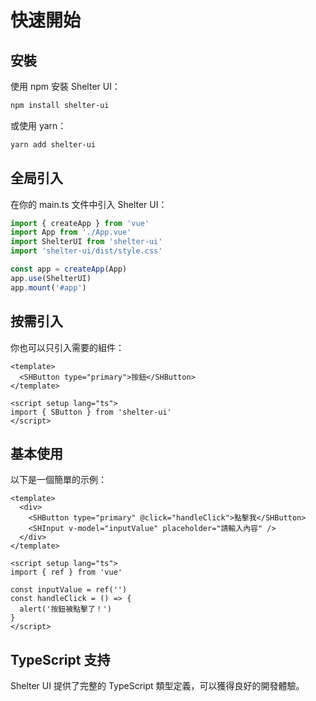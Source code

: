 # 快速開始

## 安裝

使用 npm 安裝 Shelter UI：

```bash
npm install shelter-ui
```

或使用 yarn：

```bash
yarn add shelter-ui
```

## 全局引入

在你的 main.ts 文件中引入 Shelter UI：

```ts
import { createApp } from 'vue'
import App from './App.vue'
import ShelterUI from 'shelter-ui'
import 'shelter-ui/dist/style.css'

const app = createApp(App)
app.use(ShelterUI)
app.mount('#app')
```

## 按需引入

你也可以只引入需要的組件：

```vue
<template>
  <SHButton type="primary">按鈕</SHButton>
</template>

<script setup lang="ts">
import { SButton } from 'shelter-ui'
</script>
```

## 基本使用

以下是一個簡單的示例：

```vue
<template>
  <div>
    <SHButton type="primary" @click="handleClick">點擊我</SHButton>
    <SHInput v-model="inputValue" placeholder="請輸入內容" />
  </div>
</template>

<script setup lang="ts">
import { ref } from 'vue'

const inputValue = ref('')
const handleClick = () => {
  alert('按鈕被點擊了！')
}
</script>
```

## TypeScript 支持

Shelter UI 提供了完整的 TypeScript 類型定義，可以獲得良好的開發體驗。
